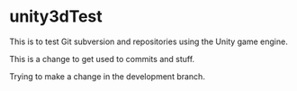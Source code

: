 unity3dTest
===========

This is to test Git subversion and repositories using the Unity game engine.

This is a change to get used to commits and stuff.

Trying to make a change in the development branch.